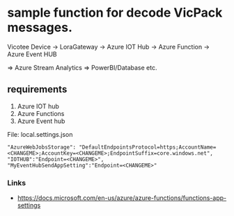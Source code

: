 # sample function for decode VicPack messages.

Vicotee Device -> LoraGateway -> Azure IOT Hub -> Azure Function -> Azure Event HUB 

=> Azure Stream Analytics => PowerBI/Database etc.

## requirements

1. Azure IOT hub
2. Azure Functions
3. Azure Event hub

File: local.settings.json

    "AzureWebJobsStorage": "DefaultEndpointsProtocol=https;AccountName=<CHANGEME>;AccountKey=<CHANGEME>;EndpointSuffix=core.windows.net",
    "IOTHUB":"Endpoint=<CHANGEME>",
    "MyEventHubSendAppSetting":"Endpoint=<CHANGEME>"
  

### Links
- https://docs.microsoft.com/en-us/azure/azure-functions/functions-app-settings